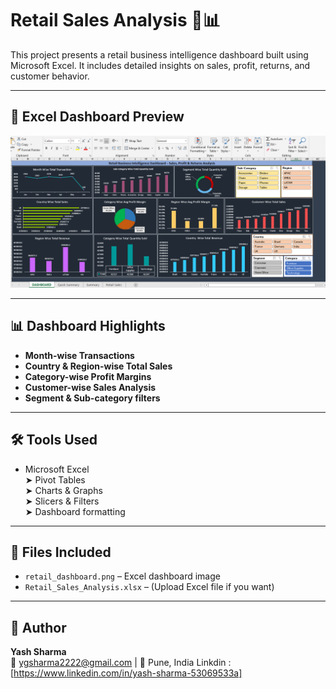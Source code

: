 # Retail Sales Analysis 🛒📊

This project presents a retail business intelligence dashboard built using Microsoft Excel. It includes detailed insights on sales, profit, returns, and customer behavior.

---

## 📸 Excel Dashboard Preview

![Retail Dashboard](retail_dashboard.png)

---

## 📊 Dashboard Highlights

- **Month-wise Transactions**
- **Country & Region-wise Total Sales**
- **Category-wise Profit Margins**
- **Customer-wise Sales Analysis**
- **Segment & Sub-category filters**

---

## 🛠 Tools Used

- Microsoft Excel  
  ➤ Pivot Tables  
  ➤ Charts & Graphs  
  ➤ Slicers & Filters  
  ➤ Dashboard formatting

---

## 📁 Files Included

- `retail_dashboard.png` – Excel dashboard image  
- `Retail_Sales_Analysis.xlsx` – (Upload Excel file if you want)

---

## 🔗 Author

**Yash Sharma**  
📧 ygsharma2222@gmail.com | 📍 Pune, India
Linkdin : [https://www.linkedin.com/in/yash-sharma-53069533a]
